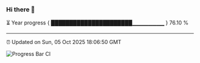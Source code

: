 ### Hi there 👋

⏳ Year progress { ██████████████████████▁▁▁▁▁▁▁▁ } 76.10 %

---

⏰ Updated on Sun, 05 Oct 2025 18:06:50 GMT

![Progress Bar CI](https://github.com/liununu/liununu/workflows/Progress%20Bar%20CI/badge.svg)
